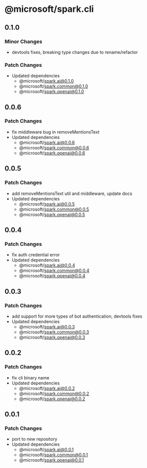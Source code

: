 # @microsoft/spark.cli

## 0.1.0

### Minor Changes

- devtools fixes, breaking type changes due to rename/refactor

### Patch Changes

- Updated dependencies
    - @microsoft/spark.ai@0.1.0
    - @microsoft/spark.common@0.1.0
    - @microsoft/spark.openai@0.1.0

## 0.0.6

### Patch Changes

- fix middleware bug in removeMentionsText
- Updated dependencies
    - @microsoft/spark.ai@0.0.6
    - @microsoft/spark.common@0.0.6
    - @microsoft/spark.openai@0.0.6

## 0.0.5

### Patch Changes

- add removeMentionsText util and middleware, update docs
- Updated dependencies
    - @microsoft/spark.ai@0.0.5
    - @microsoft/spark.common@0.0.5
    - @microsoft/spark.openai@0.0.5

## 0.0.4

### Patch Changes

- fix auth credential error
- Updated dependencies
    - @microsoft/spark.ai@0.0.4
    - @microsoft/spark.common@0.0.4
    - @microsoft/spark.openai@0.0.4

## 0.0.3

### Patch Changes

- add support for more types of bot authentication, devtools fixes
- Updated dependencies
    - @microsoft/spark.ai@0.0.3
    - @microsoft/spark.common@0.0.3
    - @microsoft/spark.openai@0.0.3

## 0.0.2

### Patch Changes

- fix cli binary name
- Updated dependencies
    - @microsoft/spark.ai@0.0.2
    - @microsoft/spark.common@0.0.2
    - @microsoft/spark.openai@0.0.2

## 0.0.1

### Patch Changes

- port to new repository
- Updated dependencies
    - @microsoft/spark.ai@0.0.1
    - @microsoft/spark.common@0.0.1
    - @microsoft/spark.openai@0.0.1
